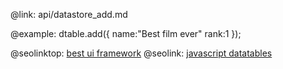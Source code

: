 @link: api/datastore_add.md

@example:
dtable.add({
    name:"Best film ever"
	rank:1
});








@seolinktop: [best ui framework](https://webix.com)
@seolink: [javascript datatables](https://webix.com/widget/datatable/)